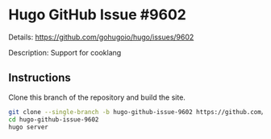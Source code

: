 # Hugo GitHub Issue #9602

Details: <https://github.com/gohugoio/hugo/issues/9602>

Description: Support for cooklang

## Instructions

Clone this branch of the repository and build the site.

```bash
git clone --single-branch -b hugo-github-issue-9602 https://github.com/jmooring/hugo-testing hugo-github-issue-9602
cd hugo-github-issue-9602
hugo server
```
